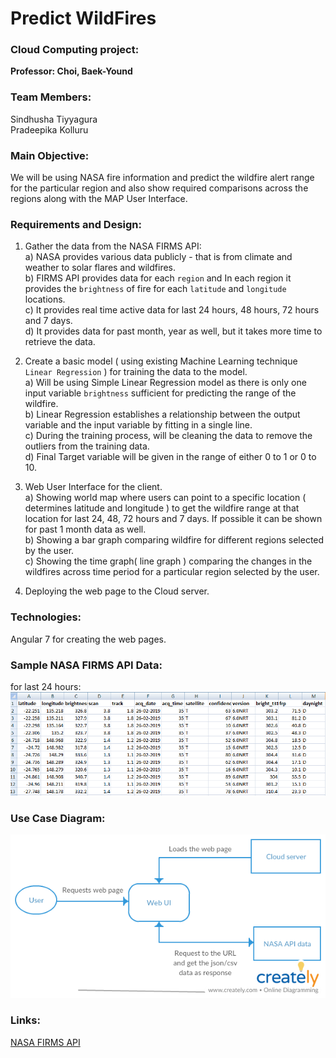 # Predict WildFires 

### Cloud Computing project:              
**Professor: Choi, Baek-Yound**

### Team Members:
Sindhusha Tiyyagura    
Pradeepika Kolluru

### Main Objective:
We will be using NASA fire information and predict the wildfire alert range for the particular region and also show required comparisons across the regions along with the MAP User Interface.       

### Requirements and Design:
1) Gather the data from the NASA FIRMS API:             
       a) NASA provides various data publicly - that is from climate and weather to solar flares and wildfires.         
       b) FIRMS API provides data for each `region` and In each region it provides the `brightness` of fire for each `latitude` and `longitude` locations.           
       c) It provides real time active data for last 24 hours, 48 hours, 72 hours and 7 days.           
       d) It provides data for past month, year as well, but it takes more time to retrieve the data.          

2) Create a basic model ( using existing Machine Learning technique `Linear Regression` ) for training the data to the model.           
       a)  Will be using Simple Linear Regression model as there is only one input variable `brightness` sufficient for predicting the range of the wildfire.                 
       b) Linear Regression establishes a relationship between the output variable and the input variable by fitting in a single line.              
       c) During the training process, will be cleaning the data to remove the outliers from the training data.            
       d) Final Target variable will be given in the range of either 0 to 1 or 0 to 10.                   

3) Web User Interface for the client.                
       a) Showing world map where users can point to a specific location ( determines latitude and longitude ) to get the wildfire range at that location for last 24, 48, 72 hours and 7 days. If possible it can be shown for past 1 month data as well.                 
       b) Showing a bar graph comparing wildfire for different regions selected by the user.                  
       c) Showing the time graph( line graph ) comparing the changes in the wildfires across time period for a particular region selected by the user.                   

4) Deploying the web page to the Cloud server.                

### Technologies:                
Angular 7 for creating the web pages.             

### Sample NASA FIRMS API Data:              
for last 24 hours:              
![](https://github.com/sindhusha-t/Predict-WildFires-/raw/master/Documentation/Screenshots/NASA%20sample%20data.PNG)

### Use Case Diagram:
![](https://github.com/sindhusha-t/Predict-WildFires-/raw/master/Documentation/Screenshots/Use_case_diagram.png)

### Links:
[NASA FIRMS API](https://firms.modaps.eosdis.nasa.gov/web-services/)
